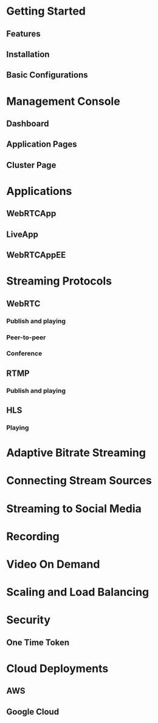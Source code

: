 # Getting Started
## Features
## Installation
## Basic Configurations
# Management Console
## Dashboard
## Application Pages
## Cluster Page
# Applications
## WebRTCApp
## LiveApp
## WebRTCAppEE
# Streaming Protocols
## WebRTC
### Publish and playing
### Peer-to-peer
### Conference
## RTMP
### Publish and playing
## HLS
### Playing
# Adaptive Bitrate Streaming
# Connecting Stream Sources
# Streaming to Social Media
# Recording
# Video On Demand
# Scaling and Load Balancing
# Security
## One Time Token
# Cloud Deployments
## AWS
## Google Cloud 

